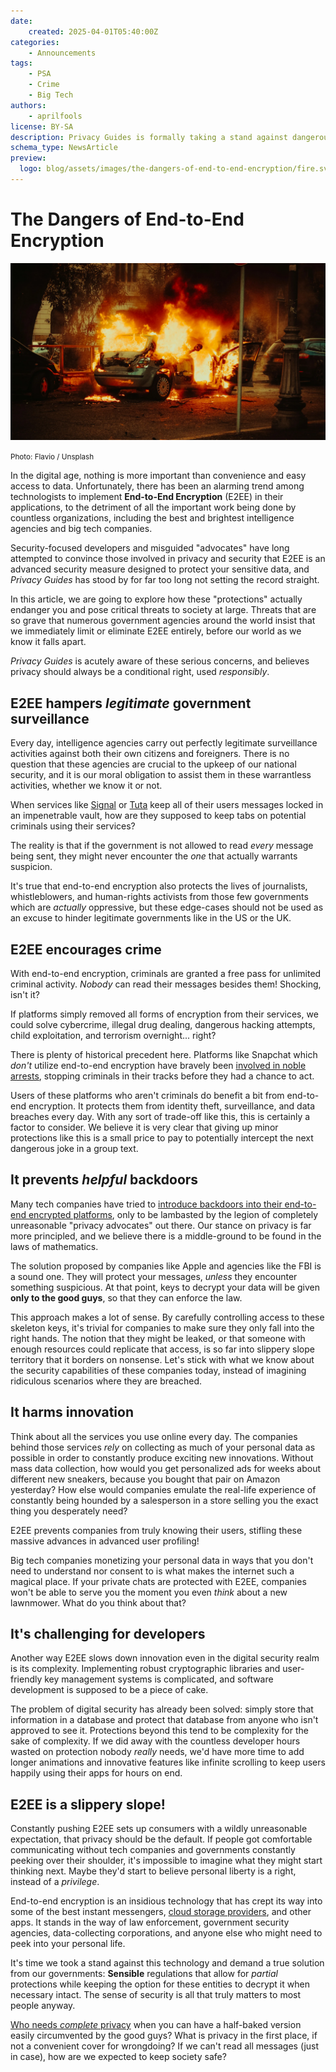 ```yaml
---
date:
    created: 2025-04-01T05:40:00Z
categories:
    - Announcements
tags:
    - PSA
    - Crime
    - Big Tech
authors:
    - aprilfools
license: BY-SA
description: Privacy Guides is formally taking a stand against dangerous and frightening technologies.
schema_type: NewsArticle
preview:
  logo: blog/assets/images/the-dangers-of-end-to-end-encryption/fire.svg
---
```

# The Dangers of End-to-End Encryption

![An image showing a burning car](../assets/images/the-dangers-of-end-to-end-encryption/cover.webp)

<small aria-hidden="true">Photo: Flavio / Unsplash</small>

In the digital age, nothing is more important than convenience and easy access to data. Unfortunately, there has been an alarming trend among technologists to implement **End-to-End Encryption** (E2EE) in their applications, to the detriment of all the important work being done by countless organizations, including the best and brightest intelligence agencies and big tech companies.<!-- more -->

Security-focused developers and misguided "advocates" have long attempted to convince those involved in privacy and security that E2EE is an advanced security measure designed to protect your sensitive data, and *Privacy Guides* has stood by for far too long not setting the record straight.

In this article, we are going to explore how these "protections" actually endanger you and pose critical threats to society at large. Threats that are so grave that numerous government agencies around the world insist that we immediately limit or eliminate E2EE entirely, before our world as we know it falls apart.

*Privacy Guides* is acutely aware of these serious concerns, and believes privacy should always be a conditional right, used *responsibly*.

## E2EE hampers *legitimate* government surveillance

Every day, intelligence agencies carry out perfectly legitimate surveillance activities against both their own citizens and foreigners. There is no question that these agencies are crucial to the upkeep of our national security, and it is our moral obligation to assist them in these warrantless activities, whether we know it or not.

When services like [Signal](https://www.privacyguides.org/en/real-time-communication/) or [Tuta](https://www.privacyguides.org/en/email/) keep all of their users messages locked in an impenetrable vault, how are they supposed to keep tabs on potential criminals using their services?

The reality is that if the government is not allowed to read *every* message being sent, they might never encounter the *one* that actually warrants suspicion.

It's true that end-to-end encryption also protects the lives of journalists, whistleblowers, and human-rights activists from those few governments which are *actually* oppressive, but these edge-cases should not be used as an excuse to hinder legitimate governments like in the US or the UK.

## E2EE encourages crime

With end-to-end encryption, criminals are granted a free pass for unlimited criminal activity. *Nobody* can read their messages besides them! Shocking, isn't it?

If platforms simply removed all forms of encryption from their services, we could solve cybercrime, illegal drug dealing, dangerous hacking attempts, child exploitation, and terrorism overnight... right?

There is plenty of historical precedent here. Platforms like Snapchat which *don't* utilize end-to-end encryption have bravely been [involved in noble arrests](https://www.bbc.com/news/world-europe-68099669), stopping criminals in their tracks before they had a chance to act.

Users of these platforms who aren't criminals do benefit a bit from end-to-end encryption. It protects them from identity theft, surveillance, and data breaches every day. With any sort of trade-off like this, this is certainly a factor to consider. We believe it is very clear that giving up minor protections like this is a small price to pay to potentially intercept the next dangerous joke in a group text.

## It prevents *helpful* backdoors

Many tech companies have tried to [introduce backdoors into their end-to-end encrypted platforms](https://www.eff.org/deeplinks/2021/08/apples-plan-think-different-about-encryption-opens-backdoor-your-private-life), only to be lambasted by the legion of completely unreasonable "privacy advocates" out there. Our stance on privacy is far more principled, and we believe there is a middle-ground to be found in the laws of mathematics.

The solution proposed by companies like Apple and agencies like the FBI is a sound one. They will protect your messages, *unless* they encounter something suspicious. At that point, keys to decrypt your data will be given **only to the good guys**, so that they can enforce the law.

This approach makes a lot of sense. By carefully controlling access to these skeleton keys, it's trivial for companies to make sure they only fall into the right hands. The notion that they might be leaked, or that someone with enough resources could replicate that access, is so far into slippery slope territory that it borders on nonsense. Let's stick with what we know about the security capabilities of these companies today, instead of imagining ridiculous scenarios where they are breached.

## It harms innovation

Think about all the services you use online every day. The companies behind those services *rely* on collecting as much of your personal data as possible in order to constantly produce exciting new innovations. Without mass data collection, how would you get personalized ads for weeks about different new sneakers, because you bought that pair on Amazon yesterday? How else would companies emulate the real-life experience of constantly being hounded by a salesperson in a store selling you the exact thing you desperately need?

E2EE prevents companies from truly knowing their users, stifling these massive advances in advanced user profiling!

Big tech companies monetizing your personal data in ways that you don't need to understand nor consent to is what makes the internet such a magical place. If your private chats are protected with E2EE, companies won't be able to serve you the moment you even *think* about a new lawnmower. What do you think about that?

## It's challenging for developers

Another way E2EE slows down innovation even in the digital security realm is its complexity. Implementing robust cryptographic libraries and user-friendly key management systems is complicated, and software development is supposed to be a piece of cake.

The problem of digital security has already been solved: simply store that information in a database and protect that database from anyone who isn't approved to see it. Protections beyond this tend to be complexity for the sake of complexity. If we did away with the countless developer hours wasted on protection nobody *really* needs, we'd have more time to add longer animations and innovative features like infinite scrolling to keep users happily using their apps for hours on end.

## E2EE is a slippery slope!

Constantly pushing E2EE sets up consumers with a wildly unreasonable expectation, that privacy should be the default. If people got comfortable communicating without tech companies and governments constantly peeking over their shoulder, it's impossible to imagine what they might start thinking next. Maybe they'd start to believe personal liberty is a right, instead of a *privilege*.

End-to-end encryption is an insidious technology that has crept its way into some of the best instant messengers, [cloud storage providers](https://www.privacyguides.org/en/cloud/), and other apps. It stands in the way of law enforcement, government security agencies, data-collecting corporations, and anyone else who might need to peek into your personal life.

It's time we took a stand against this technology and demand a true solution from our governments: **Sensible** regulations that allow for *partial* protections while keeping the option for these entities to decrypt it when necessary intact. The sense of security is all that truly matters to most people anyway.

[Who needs *complete* privacy](https://www.privacyguides.org/en/basics/why-privacy-matters/) when you can have a half-baked version easily circumvented by the good guys? What is privacy in the first place, if not a convenient cover for wrongdoing? If we can't read all messages (just in case), how are we expected to keep society safe?
